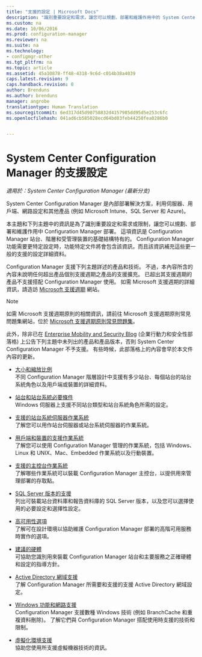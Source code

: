 ```yaml
---
title: "支援的設定 | Microsoft Docs"
description: "識別重要設定和需求，讓您可以規劃、部署和維護作用中的 System Center Configuration Manager 部署。"
ms.custom: na
ms.date: 10/06/2016
ms.prod: configuration-manager
ms.reviewer: na
ms.suite: na
ms.technology:
- configmgr-other
ms.tgt_pltfrm: na
ms.topic: article
ms.assetid: 45a10878-ff48-4318-9c6d-c014b38a4039
caps.latest.revision: 9
caps.handback.revision: 0
author: Brenduns
ms.author: brenduns
manager: angrobe
translationtype: Human Translation
ms.sourcegitcommit: 6ed317d45d90758832d4157985dd95d5e253c6fc
ms.openlocfilehash: 041ad6cb585028ecd64bd03feb44250fea0286b0


---
```

# <a name="supported-configurations-for-system-center-configuration-manager"></a>System Center Configuration Manager 的支援設定

*適用於：System Center Configuration Manager (最新分支)*

System Center Configuration Manager 是內部部署解決方案，利用伺服器、用戶端、網路設定和其他產品 (例如 Microsoft Intune、SQL Server 和 Azure)。

本主題和下列主題中的資訊是為了識別重要設定和需求或限制，讓您可以規劃、部署和維護作用中 Configuration Manager 部署。  這項資訊是 Configuration Manager 站台、階層和受管理裝置的基礎結構特有的。 Configuration Manager 功能需要更特定設定時，功能特定文件將會包含該資訊，而且該資訊補充這些更一般的支援的設定詳細資料。  

 Configuration Manager 支援下列主題詳述的產品和技術。 不過，本內容所含的內容未說明任何超出產品個別支援週期之產品的支援擴充。 已超出其支援週期的產品不支援搭配 Configuration Manager 使用。 如需 Microsoft 支援週期的詳細資訊，請造訪 [Microsoft 支援週期](http://go.microsoft.com/fwlink/p/?LinkId=208270) 網站。  

> [!NOTE]  
>  如需 Microsoft 支援週期原則的相關資訊，請前往 Microsoft 支援週期原則常見問題集網站，位於 [Microsoft 支援週期原則常見問題集](http://go.microsoft.com/fwlink/p/?LinkId=31976)。  

 此外，除非已在 [Enterprise Mobility and Security Blog](https://blogs.technet.microsoft.com/enterprisemobility/) (企業行動力和安全性部落格) 上公告下列主題中未列出的產品和產品版本，否則 System Center Configuration Manager 不予支援。  有些時候，此部落格上的內容會早於本文件內容的更新。


-  [大小和縮放比例](../../../core/plan-design/configs/size-and-scale-numbers.md)  
不同 Configuration Manager 階層設計中支援有多少站台、每個站台的站台系統角色以及用戶端或裝置的詳細資料。

-  [站台和站台系統必要條件](../../../core/plan-design/configs/site-and-site-system-prerequisites.md)  
Windows 伺服器上支援不同站台類型和站台系統角色所需的設定。

-  [支援的站台系統伺服器作業系統](../../../core/plan-design/configs/supported-operating-systems-for-site-system-servers.md)  
了解您可以用作站台伺服器或站台系統伺服器的作業系統。

-  [用戶端和裝置的支援作業系統](../../../core/plan-design/configs/supported-operating-systems-for-clients-and-devices.md)  
了解您可以使用 Configuration Manager 管理的作業系統，包括 Windows、Linux 和 UNIX、Mac、Embedded 作業系統以及行動裝置。

-  [支援的主控台作業系統](../../../core/plan-design/configs/supported-operating-systems-consoles.md)  
了解哪些作業系統可以裝載 Configuration Manager 主控台，以提供用來管理部署的存取點。  

-  [SQL Server 版本的支援](../../../core/plan-design/configs/support-for-sql-server-versions.md)  
列出可裝載站台資料庫和報告資料庫的 SQL Server 版本，以及您可以選擇使用的必要設定和選擇性設定。

-  [高可用性選項](../../../protect/understand/high-availability-options.md)  
了解可在設計環境以協助維護 Configuration Manager 部署的高階可用服務時實作的選項。

-  [建議的硬體](../../../core/plan-design/configs/recommended-hardware.md)  
可協助您識別用來裝載 Configuration Manager 站台和主要服務之正確硬體和設定的指導方針。

-  [Active Directory 網域支援](../../../core/plan-design/configs/support-for-active-directory-domains.md)  
了解 Configuration Manager 所需要和支援的支援 Active Directory 網域設定。

-  [Windows 功能和網路支援](../../../core/plan-design/configs/support-for-windows-features-and-networks.md)  
Configuration Manager 支援數種 Windows 技術 (例如 BranchCache 和重複資料刪除)。 了解它們與 Configuration Manager 搭配使用時支援的技術和限制。

-  [虛擬化環境支援](../../../core/plan-design/configs/support-for-virtualization-environments.md)  
協助您使用所支援虛擬機器技術的資訊。



<!--HONumber=Dec16_HO3-->


